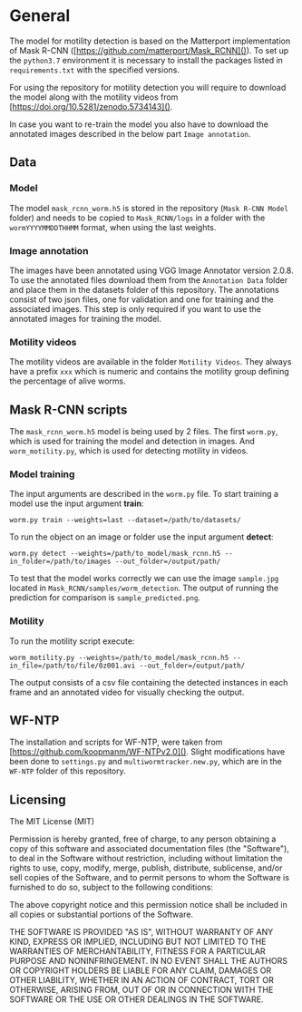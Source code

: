 # General

The model for motility detection is based on the Matterport implementation of Mask R-CNN ([https://github.com/matterport/Mask_RCNN]()). To set up the `python3.7` environment it is necessary to install the packages listed in `requirements.txt` with the specified versions.

For using the repository for motility detection you will require to download the model along with the motility videos from [https://doi.org/10.5281/zenodo.5734143](). 

In case you want to re-train the model you also have to download the annotated images described in the below part `Image annotation`.

## Data

### Model

The model `mask_rcnn_worm.h5` is stored in the repository (`Mask R-CNN Model` folder) and needs to be copied to `Mask_RCNN/logs` in a folder with the `wormYYYYMMDDTHHMM` format, when using the last weights.

### Image annotation

The images have been annotated using VGG Image Annotator version 2.0.8. To use the annotated files download them from the `Annotation Data` folder and place them in the datasets folder of this repository. The annotations consist of two json files, one for validation and one for training and the associated images. This step is only required if you want to use the annotated images for training the model.

### Motility videos

The motility videos are available in the folder `Motility Videos`. They always have a prefix `xxx` which is numeric and contains the motility group defining the percentage of alive worms.

## Mask R-CNN scripts

The `mask_rcnn_worm.h5` model is being used by 2 files. The first `worm.py`, which is used for training the model and detection in images. And `worm_motility.py`, which is used for detecting motility in videos.

### Model training


The input arguments are described in the `worm.py` file. To start training a model use the input argument **train**:


`worm.py train --weights=last --dataset=/path/to/datasets/`

To run the object on an image or folder use the input argument **detect**:

`worm.py detect --weights=/path/to_model/mask_rcnn.h5 --in_folder=/path/to/images --out_folder=/output/path/`

To test that the model works correctly we can use the image `sample.jpg` located in `Mask_RCNN/samples/worm_detection`. The output of running the prediction for comparison is `sample_predicted.png`. 


### Motility

To run the motility script execute:

`worm_motility.py --weights=/path/to_model/mask_rcnn.h5
--in_file=/path/to/file/0z001.avi --out_folder=/output/path/`

The output consists of a csv file containing the detected instances in each frame and an annotated video for visually checking the output.

## WF-NTP

The installation and scripts for WF-NTP, were taken from [https://github.com/koopmanm/WF-NTPv2.0](). Slight modifications have been done to `settings.py` and `multiwormtracker.new.py`, which are in the `WF-NTP` folder of this repository.

## Licensing

The MIT License (MIT)

Permission is hereby granted, free of charge, to any person obtaining a copy
of this software and associated documentation files (the "Software"), to deal
in the Software without restriction, including without limitation the rights
to use, copy, modify, merge, publish, distribute, sublicense, and/or sell
copies of the Software, and to permit persons to whom the Software is
furnished to do so, subject to the following conditions:

The above copyright notice and this permission notice shall be included in
all copies or substantial portions of the Software.

THE SOFTWARE IS PROVIDED "AS IS", WITHOUT WARRANTY OF ANY KIND, EXPRESS OR
IMPLIED, INCLUDING BUT NOT LIMITED TO THE WARRANTIES OF MERCHANTABILITY,
FITNESS FOR A PARTICULAR PURPOSE AND NONINFRINGEMENT. IN NO EVENT SHALL THE
AUTHORS OR COPYRIGHT HOLDERS BE LIABLE FOR ANY CLAIM, DAMAGES OR OTHER
LIABILITY, WHETHER IN AN ACTION OF CONTRACT, TORT OR OTHERWISE, ARISING FROM,
OUT OF OR IN CONNECTION WITH THE SOFTWARE OR THE USE OR OTHER DEALINGS IN
THE SOFTWARE.

